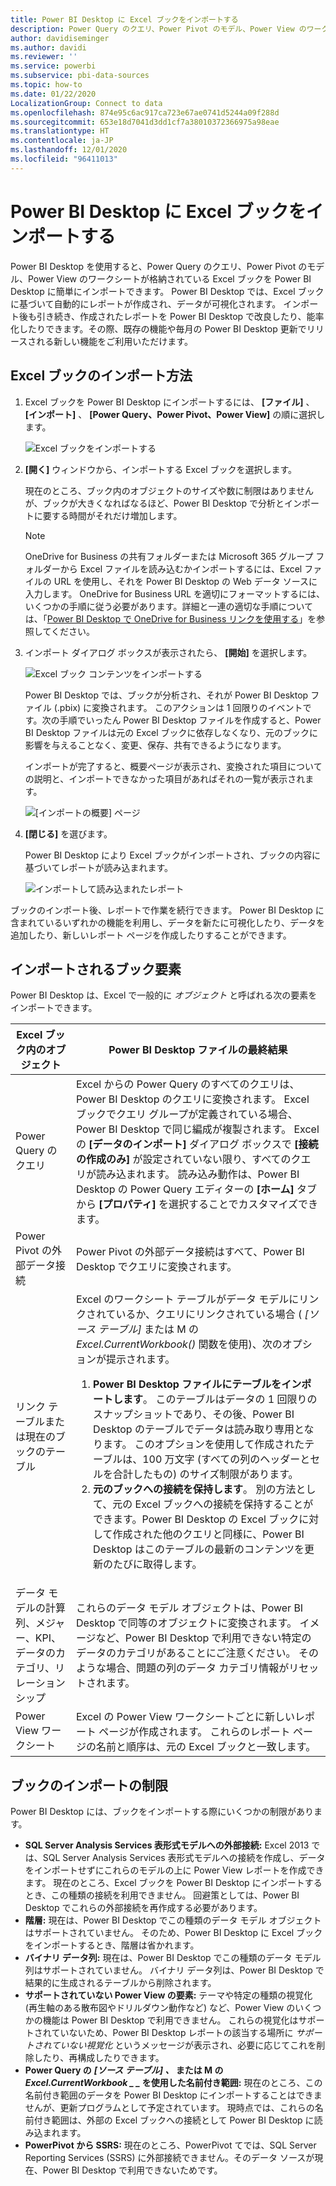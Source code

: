 ```yaml
---
title: Power BI Desktop に Excel ブックをインポートする
description: Power Query のクエリ、Power Pivot のモデル、Power View のワークシートが格納されている Excel ブックを Power BI Desktop にインポートできます。
author: davidiseminger
ms.author: davidi
ms.reviewer: ''
ms.service: powerbi
ms.subservice: pbi-data-sources
ms.topic: how-to
ms.date: 01/22/2020
LocalizationGroup: Connect to data
ms.openlocfilehash: 874e95c6ac917ca723e67ae0741d5244a09f288d
ms.sourcegitcommit: 653e18d7041d3dd1cf7a38010372366975a98eae
ms.translationtype: HT
ms.contentlocale: ja-JP
ms.lasthandoff: 12/01/2020
ms.locfileid: "96411013"
---
```

# <a name="import-excel-workbooks-into-power-bi-desktop"></a>Power BI Desktop に Excel ブックをインポートする
Power BI Desktop を使用すると、Power Query のクエリ、Power Pivot のモデル、Power View のワークシートが格納されている Excel ブックを Power BI Desktop に簡単にインポートできます。 Power BI Desktop では、Excel ブックに基づいて自動的にレポートが作成され、データが可視化されます。 インポート後も引き続き、作成されたレポートを Power BI Desktop で改良したり、能率化したりできます。その際、既存の機能や毎月の Power BI Desktop 更新でリリースされる新しい機能をご利用いただけます。

## <a name="how-do-i-import-an-excel-workbook"></a>Excel ブックのインポート方法
1. Excel ブックを Power BI Desktop にインポートするには、 **[ファイル]** 、 **[インポート]** 、 **[Power Query、Power Pivot、Power View]** の順に選択します。

   ![Excel ブックをインポートする](media/desktop-import-excel-workbooks/importexceltopbi_1.png)


2. **[開く]** ウィンドウから、インポートする Excel ブックを選択します。 

   現在のところ、ブック内のオブジェクトのサイズや数に制限はありませんが、ブックが大きくなればなるほど、Power BI Desktop で分析とインポートに要する時間がそれだけ増加します。

   > [!NOTE]
   > OneDrive for Business の共有フォルダーまたは Microsoft 365 グループ フォルダーから Excel ファイルを読み込むかインポートするには、Excel ファイルの URL を使用し、それを Power BI Desktop の Web データ ソースに入力します。 OneDrive for Business URL を適切にフォーマットするには、いくつかの手順に従う必要があります。詳細と一連の適切な手順については、「[Power BI Desktop で OneDrive for Business リンクを使用する](desktop-use-onedrive-business-links.md)」を参照してください。
   > 
   > 

3. インポート ダイアログ ボックスが表示されたら、 **[開始]** を選択します。

   ![Excel ブック コンテンツをインポートする](media/desktop-import-excel-workbooks/import-excel-power-bi-5.png)


   Power BI Desktop では、ブックが分析され、それが Power BI Desktop ファイル (.pbix) に変換されます。 このアクションは 1 回限りのイベントです。次の手順でいったん Power BI Desktop ファイルを作成すると、Power BI Desktop ファイルは元の Excel ブックに依存しなくなり、元のブックに影響を与えることなく、変更、保存、共有できるようになります。

   インポートが完了すると、概要ページが表示され、変換された項目についての説明と、インポートできなかった項目があればそれの一覧が表示されます。

   ![[インポートの概要] ページ](media/desktop-import-excel-workbooks/importexceltopbi_3.png)

4. **[閉じる]** を選びます。 

   Power BI Desktop により Excel ブックがインポートされ、ブックの内容に基づいてレポートが読み込まれます。

   ![インポートして読み込まれたレポート](media/desktop-import-excel-workbooks/importexceltopbi_4.png)

ブックのインポート後、レポートで作業を続行できます。 Power BI Desktop に含まれているいずれかの機能を利用し、データを新たに可視化したり、データを追加したり、新しいレポート ページを作成したりすることができます。

## <a name="which-workbook-elements-are-imported"></a>インポートされるブック要素
Power BI Desktop は、Excel で一般的に *オブジェクト* と呼ばれる次の要素をインポートできます。

| Excel ブック内のオブジェクト | Power BI Desktop ファイルの最終結果 |
| --- | --- |
| Power Query のクエリ |Excel からの Power Query のすべてのクエリは、Power BI Desktop のクエリに変換されます。 Excel ブックでクエリ グループが定義されている場合、Power BI Desktop で同じ編成が複製されます。 Excel の **[データのインポート]** ダイアログ ボックスで **[接続の作成のみ]** が設定されていない限り、すべてのクエリが読み込まれます。 読み込み動作は、Power BI Desktop の Power Query エディターの **[ホーム]** タブから **[プロパティ]** を選択することでカスタマイズできます。 |
| Power Pivot の外部データ接続 |Power Pivot の外部データ接続はすべて、Power BI Desktop でクエリに変換されます。 |
| リンク テーブルまたは現在のブックのテーブル |Excel のワークシート テーブルがデータ モデルにリンクされているか、クエリにリンクされている場合 ( *[ソース テーブル]* または M の *Excel.CurrentWorkbook()* 関数を使用)、次のオプションが提示されます。 <ol><li><b>Power BI Desktop ファイルにテーブルをインポートします</b>。 このテーブルはデータの 1 回限りのスナップショットであり、その後、Power BI Desktop のテーブルでデータは読み取り専用となります。 このオプションを使用して作成されたテーブルは、100 万文字 (すべての列のヘッダーとセルを合計したもの) のサイズ制限があります。</li><li><b>元のブックへの接続を保持します</b>。 別の方法として、元の Excel ブックへの接続を保持することができます。Power BI Desktop の Excel ブックに対して作成された他のクエリと同様に、Power BI Desktop はこのテーブルの最新のコンテンツを更新のたびに取得します。</li></ul> |
| データ モデルの計算列、メジャー、KPI、データのカテゴリ、リレーションシップ |これらのデータ モデル オブジェクトは、Power BI Desktop で同等のオブジェクトに変換されます。 イメージなど、Power BI Desktop で利用できない特定のデータのカテゴリがあることにご注意ください。 そのような場合、問題の列のデータ カテゴリ情報がリセットされます。 |
| Power View ワークシート |Excel の Power View ワークシートごとに新しいレポート ページが作成されます。 これらのレポート ページの名前と順序は、元の Excel ブックと一致します。 |

## <a name="are-there-any-limitations-to-importing-a-workbook"></a>ブックのインポートの制限
Power BI Desktop には、ブックをインポートする際にいくつかの制限があります。

* **SQL Server Analysis Services 表形式モデルへの外部接続:** Excel 2013 では、SQL Server Analysis Services 表形式モデルへの接続を作成し、データをインポートせずにこれらのモデルの上に Power View レポートを作成できます。 現在のところ、Excel ブックを Power BI Desktop にインポートするとき、この種類の接続を利用できません。 回避策としては、Power BI Desktop でこれらの外部接続を再作成する必要があります。
* **階層:** 現在は、Power BI Desktop でこの種類のデータ モデル オブジェクトはサポートされていません。 そのため、Power BI Desktop に Excel ブックをインポートするとき、階層は省かれます。
* **バイナリ データ列:** 現在は、Power BI Desktop でこの種類のデータ モデル列はサポートされていません。 バイナリ データ列は、Power BI Desktop で結果的に生成されるテーブルから削除されます。
* **サポートされていない Power View の要素:** テーマや特定の種類の視覚化 (再生軸のある散布図やドリルダウン動作など) など、Power View のいくつかの機能は Power BI Desktop で利用できません。 これらの視覚化はサポートされていないため、Power BI Desktop レポートの該当する場所に *サポートされていない視覚化* というメッセージが表示され、必要に応じてこれを削除したり、再構成したりできます。
* **Power Query の** **_[ソース テーブル]_ *_、_* または M の** **_Excel.CurrentWorkbook_ *_ _* を使用した名前付き範囲:** 現在のところ、この名前付き範囲のデータを Power BI Desktop にインポートすることはできませんが、更新プログラムとして予定されています。 現時点では、これらの名前付き範囲は、外部の Excel ブックへの接続として Power BI Desktop に読み込まれます。
* **PowerPivot から SSRS:** 現在のところ、PowerPivot てでは、SQL Server Reporting Services (SSRS) に外部接続できません。そのデータ ソースが現在、Power BI Desktop で利用できないためです。

